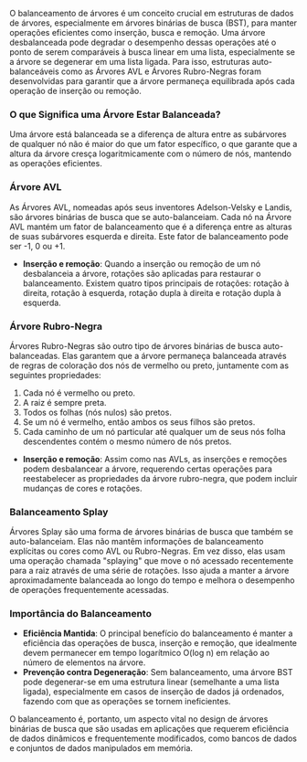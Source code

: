 O balanceamento de árvores é um conceito crucial em estruturas de dados de árvores, especialmente em árvores binárias de busca (BST), para manter operações eficientes como inserção, busca e remoção. Uma árvore desbalanceada pode degradar o desempenho dessas operações até o ponto de serem comparáveis à busca linear em uma lista, especialmente se a árvore se degenerar em uma lista ligada. Para isso, estruturas auto-balanceáveis como as Árvores AVL e Árvores Rubro-Negras foram desenvolvidas para garantir que a árvore permaneça equilibrada após cada operação de inserção ou remoção.

### O que Significa uma Árvore Estar Balanceada?

Uma árvore está balanceada se a diferença de altura entre as subárvores de qualquer nó não é maior do que um fator específico, o que garante que a altura da árvore cresça logaritmicamente com o número de nós, mantendo as operações eficientes.

### Árvore AVL

As Árvores AVL, nomeadas após seus inventores Adelson-Velsky e Landis, são árvores binárias de busca que se auto-balanceiam. Cada nó na Árvore AVL mantém um fator de balanceamento que é a diferença entre as alturas de suas subárvores esquerda e direita. Este fator de balanceamento pode ser -1, 0 ou +1.

- **Inserção e remoção**: Quando a inserção ou remoção de um nó desbalanceia a árvore, rotações são aplicadas para restaurar o balanceamento. Existem quatro tipos principais de rotações: rotação à direita, rotação à esquerda, rotação dupla à direita e rotação dupla à esquerda.

### Árvore Rubro-Negra

Árvores Rubro-Negras são outro tipo de árvores binárias de busca auto-balanceadas. Elas garantem que a árvore permaneça balanceada através de regras de coloração dos nós de vermelho ou preto, juntamente com as seguintes propriedades:
1. Cada nó é vermelho ou preto.
2. A raiz é sempre preta.
3. Todos os folhas (nós nulos) são pretos.
4. Se um nó é vermelho, então ambos os seus filhos são pretos.
5. Cada caminho de um nó particular até qualquer um de seus nós folha descendentes contém o mesmo número de nós pretos.

- **Inserção e remoção**: Assim como nas AVLs, as inserções e remoções podem desbalancear a árvore, requerendo certas operações para reestabelecer as propriedades da árvore rubro-negra, que podem incluir mudanças de cores e rotações.

### Balanceamento Splay

Árvores Splay são uma forma de árvores binárias de busca que também se auto-balanceiam. Elas não mantêm informações de balanceamento explícitas ou cores como AVL ou Rubro-Negras. Em vez disso, elas usam uma operação chamada "splaying" que move o nó acessado recentemente para a raiz através de uma série de rotações. Isso ajuda a manter a árvore aproximadamente balanceada ao longo do tempo e melhora o desempenho de operações frequentemente acessadas.

### Importância do Balanceamento

- **Eficiência Mantida**: O principal benefício do balanceamento é manter a eficiência das operações de busca, inserção e remoção, que idealmente devem permanecer em tempo logarítmico O(log n) em relação ao número de elementos na árvore.
- **Prevenção contra Degeneração**: Sem balanceamento, uma árvore BST pode degenerar-se em uma estrutura linear (semelhante a uma lista ligada), especialmente em casos de inserção de dados já ordenados, fazendo com que as operações se tornem ineficientes.

O balanceamento é, portanto, um aspecto vital no design de árvores binárias de busca que são usadas em aplicações que requerem eficiência de dados dinâmicos e frequentemente modificados, como bancos de dados e conjuntos de dados manipulados em memória.

